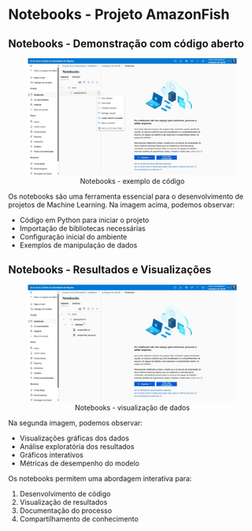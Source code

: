 # Notebooks - Projeto AmazonFish

## Notebooks - Demonstração com código aberto

<div align='center'>
<figure>
<img src="/images/Projeto01/06_Notebooks.jpg" alt="Notebooks - exemplo 01" width="800px">
<figcaption>Notebooks - exemplo de código</figcaption>
</figure>
</div>

Os notebooks são uma ferramenta essencial para o desenvolvimento de projetos de Machine Learning. Na imagem acima, podemos observar:
- Código em Python para iniciar o projeto
- Importação de bibliotecas necessárias
- Configuração inicial do ambiente
- Exemplos de manipulação de dados

## Notebooks - Resultados e Visualizações

<div align='center'>
<figure>
<img src="/images/Projeto01/07_Notebooks.jpg" alt="Notebooks - exemplo 02" width="800px">
<figcaption>Notebooks - visualização de dados</figcaption>
</figure>
</div>

Na segunda imagem, podemos observar:
- Visualizações gráficas dos dados
- Análise exploratória dos resultados
- Gráficos interativos
- Métricas de desempenho do modelo

Os notebooks permitem uma abordagem interativa para:
1. Desenvolvimento de código
2. Visualização de resultados
3. Documentação do processo
4. Compartilhamento de conhecimento
